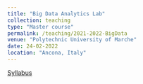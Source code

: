 ```yaml
---
title: "Big Data Analytics Lab"
collection: teaching
type: "Master course"
permalink: /teaching/2021-2022-BigData
venue: "Polytechnic University of Marche"
date: 24-02-2022
location: "Ancona, Italy"
---
```

[Syllabus](https://lucav48.github.io/files/BigDataLabSyllabus.pdf)